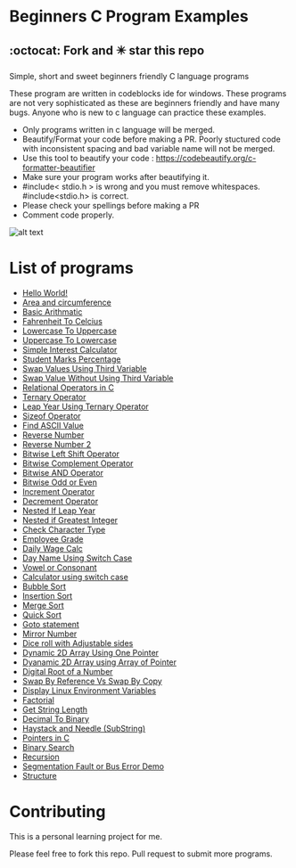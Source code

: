 
# Beginners C Program Examples
## :octocat: Fork and :eight_pointed_black_star: star this repo
Simple, short and sweet  beginners friendly C language programs 

These program are written in codeblocks ide for windows. These programs are not very sophisticated as these are beginners friendly and have many bugs. Anyone who is new to c language can practice these examples. 

- Only programs written in c language will be merged.
- Beautify/Format your code before making a PR. Poorly stuctured code with inconsistent spacing and bad variable name will not be merged. 
- Use this tool to beautify your code : https://codebeautify.org/c-formatter-beautifier
- Make sure your program works after beautifying it.
- #include< stdio.h > is wrong and you must remove whitespaces. #include<stdio.h> is correct.
- Please check your spellings before making a PR
- Comment code properly.

![alt text](https://github.com/gouravthakur39/beginners-C-program-examples/blob/master/Screenshot.PNG)

# List of programs
- [Hello World!](https://github.com/gouravthakur39/beginners-C-program-examples/blob/master/HelloWorld.c)
- [Area and circumference](https://github.com/gouravthakur39/beginners-C-program-examples/blob/master/AreaAndCircumference.c)
- [Basic Arithmatic](https://github.com/gouravthakur39/beginners-C-program-examples/blob/master/BasicArithmatic.c)
- [Fahrenheit To Celcius](https://github.com/gouravthakur39/beginners-C-program-examples/blob/master/FahrenheitToCelciusConv.c)
- [Lowercase To Uppercase](https://github.com/gouravthakur39/beginners-C-program-examples/blob/master/LowercaseToUppercase.c)
- [Uppercase To Lowercase](https://github.com/gouravthakur39/beginners-C-program-examples/blob/master/UppercaseToLowercase.c)
- [Simple Interest Calculator](https://github.com/gouravthakur39/beginners-C-program-examples/blob/master/SimpleInterestCalculator.c)
- [Student Marks Percentage](https://github.com/gouravthakur39/beginners-C-program-examples/blob/master/StudentMarksPercentage.c)
- [Swap Values Using Third Variable](https://github.com/gouravthakur39/beginners-C-program-examples/blob/master/SwapValueUsingThirdVariable.c)
- [Swap Value Without Using Third Variable](https://github.com/gouravthakur39/beginners-C-program-examples/blob/master/SwapValueWithoutUsingThirdVariable.c)
- [Relational Operators in C](https://github.com/gouravthakur39/beginners-C-program-examples/blob/master/RelationalOperators.c)
- [Ternary Operator](https://github.com/gouravthakur39/beginners-C-program-examples/blob/master/TernaryOperator.c)
- [Leap Year Using Ternary Operator](https://github.com/gouravthakur39/beginners-C-program-examples/blob/master/LeapYearTernaryOperator.c)
- [Sizeof Operator](https://github.com/gouravthakur39/beginners-C-program-examples/blob/master/SizeofOperator.c)
- [Find ASCII Value](https://github.com/gouravthakur39/beginners-C-program-examples/blob/master/FindAsciiValue.c)
- [Reverse Number](https://github.com/gouravthakur39/beginners-C-program-examples/blob/master/ReverseNumber.c)
- [Reverse Number 2](https://github.com/gouravthakur39/beginners-C-program-examples/blob/master/ReverseNumber2.c)
- [Bitwise Left Shift Operator](https://github.com/gouravthakur39/beginners-C-program-examples/blob/master/BitwiseLeftshiftOperator.c)
- [Bitwise Complement Operator](https://github.com/gouravthakur39/beginners-C-program-examples/blob/master/BitwiseComplementOperator.c)
- [Bitwise AND Operator](https://github.com/gouravthakur39/beginners-C-program-examples/blob/master/BitwiseAndOperator.c)
- [Bitwise Odd or Even](https://github.com/gouravthakur39/beginners-C-program-examples/blob/master/BitwiseOddOrEven.c)
- [Increment Operator](https://github.com/gouravthakur39/beginners-C-program-examples/blob/master/IncrementOperator.c)
- [Decrement Operator](https://github.com/gouravthakur39/beginners-C-program-examples/blob/master/DecrementOperator.c)
- [Nested If Leap Year](https://github.com/gouravthakur39/beginners-C-program-examples/blob/master/NestedIfLeapYear.c)
- [Nested if Greatest Integer](https://github.com/gouravthakur39/beginners-C-program-examples/blob/master/NestedifGreatestInteger.c)
- [Check Character Type](https://github.com/gouravthakur39/beginners-C-program-examples/blob/master/CheckCharacterType.c)
- [Employee Grade](https://github.com/gouravthakur39/beginners-C-program-examples/blob/master/EmployeeGrade.c)
- [Daily Wage Calc](https://github.com/gouravthakur39/beginners-C-program-examples/blob/master/DailyWageCalc.c)
- [Day Name Using Switch Case](https://github.com/gouravthakur39/beginners-C-program-examples/blob/master/DayNameUsingSwitchCase.c)
- [Vowel or Consonant](https://github.com/gouravthakur39/beginners-C-program-examples/blob/master/VowelorConsonant.c)
- [Calculator using switch case](https://github.com/gouravthakur39/beginners-C-program-examples/blob/master/CalcUsingSwitchCase.c)
- [Bubble Sort](https://github.com/gouravthakur39/beginners-C-program-examples/blob/master/BubbleSort.c)
- [Insertion Sort](https://github.com/gouravthakur39/beginners-C-program-examples/blob/master/Insertionsort.c)
- [Merge Sort](https://github.com/gouravthakur39/beginners-C-program-examples/blob/master/Mergesort.c)
- [Quick Sort](https://github.com/gouravthakur39/beginners-C-program-examples/blob/master/Quicksort.c)
- [Goto statement](https://github.com/gouravthakur39/beginners-C-program-examples/blob/master/GotoStatementEvenOrOdd.c)
- [Mirror Number](https://github.com/gouravthakur39/beginners-C-program-examples/blob/master/MirrorNumber.c)
- [Dice roll with Adjustable sides](https://github.com/gouravthakur39/beginners-C-program-examples/blob/master/DiceRoll.c)
- [Dynamic 2D Array Using One Pointer](https://github.com/gouravthakur39/beginners-C-program-examples/blob/master/DynamicTwoDArrayUsingOnePointer.c)
- [Dyanamic 2D Array using Array of Pointer](https://github.com/gouravthakur39/beginners-C-program-examples/blob/master/DynamicTwoDArrayUsingArrayOfPointer.c)
- [Digital Root of a Number](https://github.com/gouravthakur39/beginners-C-program-examples/blob/master/DigitalRoot.c)
- [Swap By Reference Vs Swap By Copy](https://github.com/gouravthakur39/beginners-C-program-examples/blob/master/SwapByRefandCopy.c)
- [Display Linux Environment Variables](https://github.com/gouravthakur39/beginners-C-program-examples/blob/master/DisplayLinuxEnvirmentVariables.c)
- [Factorial](https://github.com/gouravthakur39/beginners-C-program-examples/blob/master/Factorial.c)
- [Get String Length](https://github.com/gouravthakur39/beginners-C-program-examples/blob/master/StringLength.c)
- [Decimal To Binary](https://github.com/gouravthakur39/beginners-C-program-examples/blob/master/DecimalToBinary.c)
- [Haystack and Needle (SubString)](https://github.com/gouravthakur39/beginners-C-program-examples/blob/master/HaystackAndNeedle_SubString.c)
- [Pointers in C](https://github.com/gouravthakur39/beginners-C-program-examples/blob/master/Pointers.c)
- [Binary Search](https://github.com/gouravthakur39/beginners-C-program-examples/blob/master/BinarySearch.c)
- [Recursion](https://github.com/gouravthakur39/beginners-C-program-examples/blob/master/Recursion.c)
- [Segmentation Fault or Bus Error Demo](https://github.com/gouravthakur39/beginners-C-program-examples/blob/master/SegmentationFaultorBusErrorDemo.c)
- [Structure](https://github.com/gouravthakur39/beginners-C-program-examples/blob/master/Structure.c)


# Contributing
This is a personal learning project for me.

Please feel free to fork this repo. Pull request to submit more programs.
